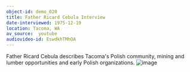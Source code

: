 ```yaml
---
object-id: demo_020
title: Father Ricard Cebula Interview 
date-interviewed: 1975-12-19
location: Tacoma, WA
av_source:  youtube
audiovideo-id: EswdkhTMhOA
---
```


Father Ricard Cebula describes Tacoma's Polish community, mining and lumber opportunities and early Polish organizations. ![image](https://user-images.githubusercontent.com/85772373/166008873-c103fee5-5142-477b-a520-934b5d74913a.png)
